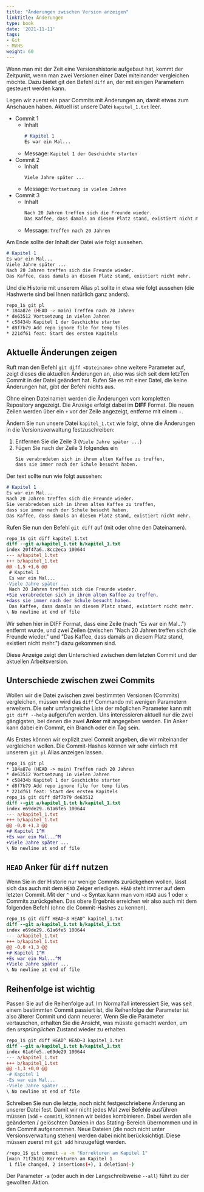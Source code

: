```yaml
---
title: "Änderungen zwischen Version anzeigen"
linkTitle: Änderungen
type: book
date: '2021-11-11'
tags:
- Git
- MVHS
weight: 60
---
```

Wenn man mit der Zeit eine Versionshistorie aufgebaut hat, kommt der Zeitpunkt, wenn man zwei Versionen einer Datei miteinander vergleichen möchte. Dazu bietet git den Befehl `diff` an, der mit einigen Parametern gesteuert werden kann.

Legen wir zuerst ein paar Commits mit Änderungen an, damit etwas zum Anschauen haben. Aktuell ist unsere Datei `kapitel_1.txt` leer.

- Commit 1
  - Inhalt
    ```markdown
    # Kapitel 1
    Es war ein Mal...
    ```
  - Message: `Kapitel 1 der Geschichte starten`
- Commit 2
  - Inhalt
    ```markdown
    Viele Jahre später ...
    ```
  - Message: `Vortsetzung in vielen Jahren`
- Commit 3
  - Inhalt
    ```markdown
    Nach 20 Jahren treffen sich die Freunde wieder.
    Das Kaffee, dass damals an diesem Platz stand, existiert nicht mehr.
    ```
  - Message: `Treffen nach 20 Jahren`

Am Ende sollte der Inhalt der Datei wie folgt aussehen.

```markdown
# Kapitel 1
Es war ein Mal...
Viele Jahre später ...
Nach 20 Jahren treffen sich die Freunde wieder.
Das Kaffee, dass damals an diesem Platz stand, existiert nicht mehr.
```

Und die Historie mit unserem Alias `pl` sollte in etwa wie folgt aussehen (die Hashwerte sind bei Ihnen natürlich ganz anders).

```bash
repo_1$ git pl
* 184a87e (HEAD -> main) Treffen nach 20 Jahren
* de63512 Vortsetzung in vielen Jahren
* c58434b Kapitel 1 der Geschichte starten
* d8f7b79 Add repo ignore file for temp files
* 221df61 feat: Start des ersten Kapitels
```

## Aktuelle Änderungen zeigen

Ruft man den Befehl `git diff <Dateiname>` ohne weitere Parameter auf, zeigt dieses die aktuellen Änderungen an, also was sich seit dem letzTen Commit in der Datei geändert hat. Rufen Sie es mit einer Datei, die keine Änderungen hat, gibt der Befehl nichts aus.

Ohne einen Dateinamen werden die Änderungen vom kompletten Repository angezeigt. Die Anzeige erfolgt dabei im **DIFF** Format. Die neuen Zeilen werden über ein `+` vor der Zeile angezeigt, entferne mit einem `-`.

Ändern Sie nun unsere Datei `kapitel_1.txt` wie folgt, ohne die Änderungen in die Versionsverwaltung festzuschreiben:

1. Entfernen Sie die Zeile 3 (`Viele Jahre später ...`)
2. Fügen Sie nach der Zeile 3 folgendes ein
    ```markdown
    Sie verabredeten sich in ihrem alten Kaffee zu treffen,
    dass sie immer nach der Schule besucht haben.
    ```

Der text sollte nun wie folgt aussehen:

```markdown
# Kapitel 1
Es war ein Mal...
Nach 20 Jahren treffen sich die Freunde wieder.
Sie verabredeten sich in ihrem alten Kaffee zu treffen,
dass sie immer nach der Schule besucht haben.
Das Kaffee, dass damals an diesem Platz stand, existiert nicht mehr.
```

Rufen Sie nun den Befehl `git diff` auf (mit oder ohne den Dateinamen).

```diff
repo_1$ git diff kapitel_1.txt
diff --git a/kapitel_1.txt b/kapitel_1.txt
index 20f47a6..8cc2eca 100644
--- a/kapitel_1.txt
+++ b/kapitel_1.txt
@@ -1,5 +1,6 @@
 # Kapitel 1
 Es war ein Mal...
-Viele Jahre später ...
 Nach 20 Jahren treffen sich die Freunde wieder.
+Sie verabredeten sich in ihrem alten Kaffee zu treffen,
+dass sie immer nach der Schule besucht haben.
 Das Kaffee, dass damals an diesem Platz stand, existiert nicht mehr.
\ No newline at end of file
```

Wir sehen hier in DIFF Format, dass eine Zeile (nach "Es war ein Mal...") entfernt wurde, und zwei Zeilen (zwischen "Nach 20 Jahren treffen sich die Freunde wieder." und "Das Kaffee, dass damals an diesem Platz stand, existiert nicht mehr.") dazu gekommen sind.

Diese Anzeige zeigt den Unterschied zwischen dem letzten Commit und der aktuellen Arbeitsversion.

## Unterschiede zwischen zwei Commits

Wollen wir die Datei zwischen zwei bestimmten Versionen (Commits) vergleichen, müssen wird das `diff` Commando mit wenigen Parametern erweitern. Die sehr umfangreiche Liste der möglichen Parameter kann mit `git diff --help` aufgerufen werden. Uns interessieren aktuell nur die zwei gängigsten, bei denen die zwei **Anker** mit angegeben werden. Ein Anker kann dabei ein Commit, ein Branch oder ein Tag sein.

Als Erstes können wir explizit zwei Commit angeben, die wir miteinander vergleichen wollen. Die Commit-Hashes können wir sehr einfach mit unserem `git pl` Alias anzeigen lassen.

```diff
repo_1$ git pl
* 184a87e (HEAD -> main) Treffen nach 20 Jahren
* de63512 Vortsetzung in vielen Jahren
* c58434b Kapitel 1 der Geschichte starten
* d8f7b79 Add repo ignore file for temp files
* 221df61 feat: Start des ersten Kapitels
repo_1$ git diff d8f7b79 de63512
diff --git a/kapitel_1.txt b/kapitel_1.txt
index e69de29..61a6fe5 100644
--- a/kapitel_1.txt
+++ b/kapitel_1.txt
@@ -0,0 +1,3 @@
+# Kapitel 1^M
+Es war ein Mal...^M
+Viele Jahre später ...
\ No newline at end of file
```

## `HEAD` Anker für `diff` nutzen

Wenn Sie in der Historie nur wenige Commits zurückgehen wollen, lässt sich das auch mit dem `HEAD` Zeiger erledigen. `HEAD` steht immer auf dem letzten Commit. Mit der `^` und `~x` Syntax kann man vom `HEAD` aus 1 oder `x` Commits zurückgehen. Das obere Ergebnis erreichen wir also auch mit dem folgenden Befehl (ohne die Commit-Hashes zu kennen).

```diff
repo_1$ git diff HEAD~3 HEAD^ kapitel_1.txt
diff --git a/kapitel_1.txt b/kapitel_1.txt
index e69de29..61a6fe5 100644
--- a/kapitel_1.txt
+++ b/kapitel_1.txt
@@ -0,0 +1,3 @@
+# Kapitel 1^M
+Es war ein Mal...^M
+Viele Jahre später ...
\ No newline at end of file
```

## Reihenfolge ist wichtig

Passen Sie auf die Reihenfolge auf. Im Normalfall interessiert Sie, was seit einem bestimmten Commit passiert ist, die Reihenfolge der Parameter ist also älterer Commit und dann neuerer. Wenn Sie die Parameter vertauschen, erhalten Sie die Ansicht, was müsste gemacht werden, um den _ursprünglichen_ Zustand wieder zu erhalten.

```diff
repo_1$ git diff HEAD^ HEAD~3 kapitel_1.txt
diff --git a/kapitel_1.txt b/kapitel_1.txt
index 61a6fe5..e69de29 100644
--- a/kapitel_1.txt
+++ b/kapitel_1.txt
@@ -1,3 +0,0 @@
-# Kapitel 1
-Es war ein Mal...
-Viele Jahre später ...
\ No newline at end of file
```

Schreiben Sie nun die letzte, noch nicht festgeschriebene Änderung an unserer Datei fest. Damit wir nicht jedes Mal zwei Befehle ausführen müssen (`add` + `commit`), können wir beides kombinieren. Dabei werden alle geänderten / gelöschten Dateien in das Stating-Bereich übernommen und in den Commit aufgenommen. Neue Dateien (die noch nicht unter Versionsverwaltung stehen) werden dabei nicht berücksichtigt. Diese müssen zuerst mit `git add` hinzugefügt werden.

```bash
/repo_1$ git commit -a -m "Korrekturen am Kapitel 1"
[main 71f2b10] Korrekturen am Kapitel 1
 1 file changed, 2 insertions(+), 1 deletion(-)
```

Der Parameter `-a` (oder auch in der Langschreibweise `--all`) führt zu der gewollten Aktion.